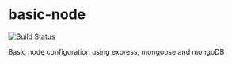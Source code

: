 # basic-node 
[![Build Status](https://travis-ci.org/alexchaconvargas/basic-node.svg?branch=master)](https://travis-ci.org/alexchaconvargas/basic-node)

Basic node configuration using express, mongoose and mongoDB
